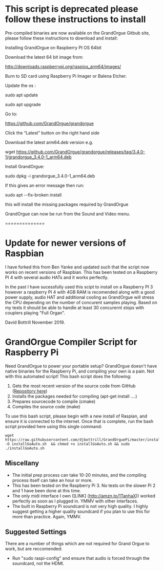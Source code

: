 This script is deprecated please follow these instructions to install
==============

Pre-compiled binaries are now available on the GrandOrgue Gitbub site, please follow these instructions to download and install:

Installing GrandOrgue on Raspberry PI OS 64bit

Download the latest 64 bit image from:

 http://downloads.raspberrypi.org/raspios_arm64/images/

Burn to SD card using Raspberry Pi Imager or Balena Etcher.

Update the os :

sudo apt update

sudo apt upgrade

Go to:

https://github.com/GrandOrgue/grandorgue

Click the “Latest” button on the right hand side

Download the latest arm64.deb version e.g.

wget https://github.com/GrandOrgue/grandorgue/releases/tag/3.4.0-1/grandorgue_3.4.0-1_arm64.deb

Install GrandOrgue:

sudo dpkg -i grandorgue_3.4.0-1_arm64.deb

If this gives an error message then run:

sudo apt --fix-broken install

this will install the missing packages required by GrandOrgue

GrandOrgue can now be run from the Sound and Video menu.

==============




Update for newer versions of Raspbian
==============

I have forked this from Ben Yanke and updated such that the script now works on recent versions of Raspbian. This has been tested on a Raspberry PI 4 with several audio HATs and it works perfectly.

In the past I have sucessfully used this scipt to install on a Raspberry PI 3 however a raspberry PI 4 with 4GB RAM is recomended along with a good power supply, audio HAT and additional cooling as GrandOrgue will stress the CPU depending on the number of concurent samples playing. Based on my tests it should be able to handle at least 30 concurernt stops with couplers playing "Full Organ".

David Bottrill November 2019.





GrandOrgue Compiler Script for Raspberry Pi
==============

Need GrandOrgue to power your portable setup? GrandOrgue doesn't have native binaries for the Raspberry Pi, and compiling your own is a pain. Not with this automated script! This bash script does the following:

1. Gets the most recent version of the source code from GitHub ([Repository here](https://github.com/e9925248/grandorgue))
2. Installs the packages needed for compiling (apt-get install ....)
3. Prepares sourcecode to compile (cmake)
4. Compiles the source code (make)

To use this bash script, please begin with a new install of Raspian, and ensure it is connected to the internet. Once that is complete, run the bash script provided here using this single command:
````
wget https://raw.githubusercontent.com/djbottrill/GrandOrguePi/master/installGoAuto.sh -O installGoAuto.sh  && chmod +x installGoAuto.sh && sudo  ./installGoAuto.sh

````
Miscellany
------------
* The initial prep process can take 10-20 minutes, and the compiling process itself can take an hour or more.
* This has been tested on the Raspberry Pi 3. No tests on the slower Pi 2 and 1 have been done at this time.
* The only midi interface I own ([LINK] (http://amzn.to/1TanhaX)) worked perfectly as soon as I plugged in. YMMV with other interfaces.
* The built in Raspberry Pi soundcard is not very high quality. I highly suggest getting a higher quality soundcard if you plan to use this for more than practice. Again, YMMV.

Suggested Settings
-------------

There are a number of things which are not required for Grand Orgue to work, but are reccomended:
* Run "sudo raspi-config" and ensure that audio is forced through the soundcard, not the HDMI.
